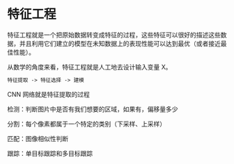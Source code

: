 # 特征工程

特征工程就是一个把原始数据转变成特征的过程，这些特征可以很好的描述这些数据，并且利用它们建立的模型在未知数据上的表现性能可以达到最优（或者接近最佳性能）。

从数学的角度来看，特征工程就是人工地去设计输入变量 X。

```tex
特征提取 -> 特征选择 -> 建模
```



CNN 网络就是特征提取的过程



检测：判断图片中是否有我们想要的区域，如果有，偏移量多少

分割：每个像素都属于一个特定的类别（下采样、上采样）

匹配：图像相似性判断

跟踪：单目标跟踪和多目标跟踪



